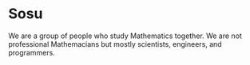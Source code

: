 # Sosu

We are a group of people who study Mathematics together. We are not professional
Mathemacians but mostly scientists, engineers, and programmers.

